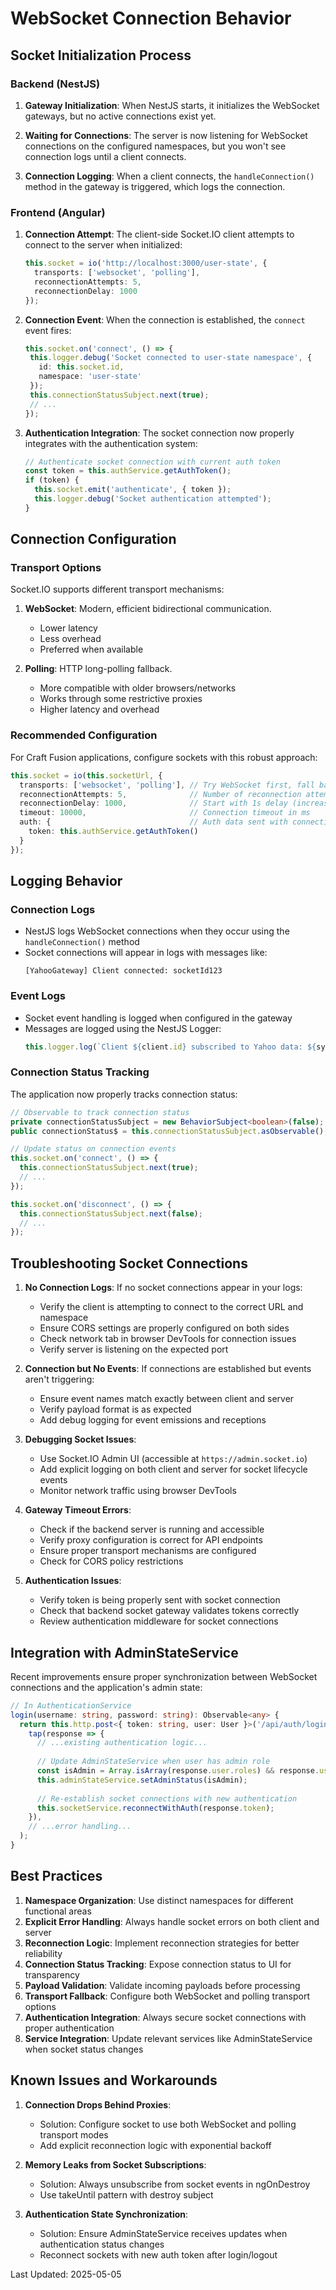 # WebSocket Connection Behavior

## Socket Initialization Process

### Backend (NestJS)

1. **Gateway Initialization**: When NestJS starts, it initializes the WebSocket gateways, but no active connections exist yet.

2. **Waiting for Connections**: The server is now listening for WebSocket connections on the configured namespaces, but you won't see connection logs until a client connects.

3. **Connection Logging**: When a client connects, the `handleConnection()` method in the gateway is triggered, which logs the connection.

### Frontend (Angular)

1. **Connection Attempt**: The client-side Socket.IO client attempts to connect to the server when initialized:
   ```typescript
   this.socket = io('http://localhost:3000/user-state', {
     transports: ['websocket', 'polling'],
     reconnectionAttempts: 5,
     reconnectionDelay: 1000
   });
   ```

2. **Connection Event**: When the connection is established, the `connect` event fires:
   ```typescript
   this.socket.on('connect', () => {
    this.logger.debug('Socket connected to user-state namespace', { 
      id: this.socket.id, 
      namespace: 'user-state' 
    });
    this.connectionStatusSubject.next(true);
    // ...
   });
   ```

3. **Authentication Integration**: The socket connection now properly integrates with the authentication system:
   ```typescript
   // Authenticate socket connection with current auth token
   const token = this.authService.getAuthToken();
   if (token) {
     this.socket.emit('authenticate', { token });
     this.logger.debug('Socket authentication attempted');
   }
   ```

## Connection Configuration

### Transport Options

Socket.IO supports different transport mechanisms:

1. **WebSocket**: Modern, efficient bidirectional communication.
   - Lower latency
   - Less overhead
   - Preferred when available

2. **Polling**: HTTP long-polling fallback.
   - More compatible with older browsers/networks
   - Works through some restrictive proxies
   - Higher latency and overhead

### Recommended Configuration

For Craft Fusion applications, configure sockets with this robust approach:

```typescript
this.socket = io(this.socketUrl, {
  transports: ['websocket', 'polling'], // Try WebSocket first, fall back to polling
  reconnectionAttempts: 5,              // Number of reconnection attempts
  reconnectionDelay: 1000,              // Start with 1s delay (increases with backoff)
  timeout: 10000,                       // Connection timeout in ms
  auth: {                               // Auth data sent with connection
    token: this.authService.getAuthToken()
  }
});
```

## Logging Behavior

### Connection Logs

- NestJS logs WebSocket connections when they occur using the `handleConnection()` method
- Socket connections will appear in logs with messages like:
  ```
  [YahooGateway] Client connected: socketId123
  ```

### Event Logs

- Socket event handling is logged when configured in the gateway
- Messages are logged using the NestJS Logger:
  ```typescript
  this.logger.log(`Client ${client.id} subscribed to Yahoo data: ${symbols.join(',')}`);
  ```

### Connection Status Tracking

The application now properly tracks connection status:

```typescript
// Observable to track connection status
private connectionStatusSubject = new BehaviorSubject<boolean>(false);
public connectionStatus$ = this.connectionStatusSubject.asObservable();

// Update status on connection events
this.socket.on('connect', () => {
  this.connectionStatusSubject.next(true);
  // ...
});

this.socket.on('disconnect', () => {
  this.connectionStatusSubject.next(false);
  // ...
});
```

## Troubleshooting Socket Connections

1. **No Connection Logs**: If no socket connections appear in your logs:
   - Verify the client is attempting to connect to the correct URL and namespace
   - Ensure CORS settings are properly configured on both sides
   - Check network tab in browser DevTools for connection issues
   - Verify server is listening on the expected port

2. **Connection but No Events**: If connections are established but events aren't triggering:
   - Ensure event names match exactly between client and server
   - Verify payload format is as expected
   - Add debug logging for event emissions and receptions

3. **Debugging Socket Issues**:
   - Use Socket.IO Admin UI (accessible at `https://admin.socket.io`)
   - Add explicit logging on both client and server for socket lifecycle events
   - Monitor network traffic using browser DevTools
   
4. **Gateway Timeout Errors**:
   - Check if the backend server is running and accessible
   - Verify proxy configuration is correct for API endpoints
   - Ensure proper transport mechanisms are configured
   - Check for CORS policy restrictions

5. **Authentication Issues**:
   - Verify token is being properly sent with socket connection
   - Check that backend socket gateway validates tokens correctly
   - Review authentication middleware for socket connections

## Integration with AdminStateService

Recent improvements ensure proper synchronization between WebSocket connections and the application's admin state:

```typescript
// In AuthenticationService
login(username: string, password: string): Observable<any> {
  return this.http.post<{ token: string, user: User }>('/api/auth/login', { username, password }).pipe(
    tap(response => {
      // ...existing authentication logic...
      
      // Update AdminStateService when user has admin role
      const isAdmin = Array.isArray(response.user.roles) && response.user.roles.includes('admin');
      this.adminStateService.setAdminStatus(isAdmin);
      
      // Re-establish socket connections with new authentication
      this.socketService.reconnectWithAuth(response.token);
    }),
    // ...error handling...
  );
}
```

## Best Practices

1. **Namespace Organization**: Use distinct namespaces for different functional areas
2. **Explicit Error Handling**: Always handle socket errors on both client and server
3. **Reconnection Logic**: Implement reconnection strategies for better reliability
4. **Connection Status Tracking**: Expose connection status to UI for transparency
5. **Payload Validation**: Validate incoming payloads before processing
6. **Transport Fallback**: Configure both WebSocket and polling transport options
7. **Authentication Integration**: Always secure socket connections with proper authentication
8. **Service Integration**: Update relevant services like AdminStateService when socket status changes

## Known Issues and Workarounds

1. **Connection Drops Behind Proxies**:
   - Solution: Configure socket to use both WebSocket and polling transport modes
   - Add explicit reconnection logic with exponential backoff

2. **Memory Leaks from Socket Subscriptions**:
   - Solution: Always unsubscribe from socket events in ngOnDestroy
   - Use takeUntil pattern with destroy subject

3. **Authentication State Synchronization**:
   - Solution: Ensure AdminStateService receives updates when authentication status changes
   - Reconnect sockets with new auth token after login/logout

Last Updated: 2025-05-05
